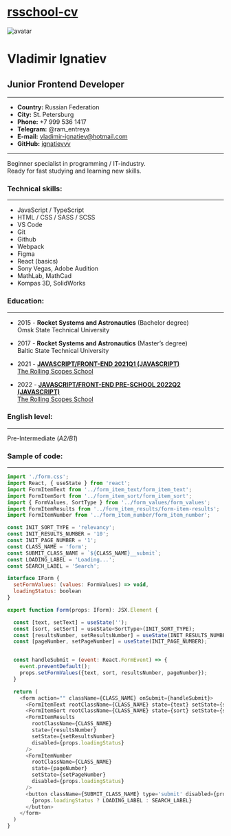 # [rsschool-cv](https://github.com/ignatievvv/rsschool-cv/cv)

![avatar](https://cdn.rs.school/ignatievvv.png?size=192)

# **Vladimir Ignatiev**

## Junior Frontend Developer

---

- **Country:** Russian Federation
- **City:** St. Petersburg
- **Phone:** +7 999 536 1417
- **Telegram:** @ram_entreya
- **E-mail:** vladimir-ignatiev@hotmail.com
- **GitHub:** [ignatievvv](https://github.com/ignatievvv)

---

Beginner specialist in programming / IT-industry.  
Ready for fast studying and learning new skills.

### **Technical skills:**

---

- JavaScript / TypeScript
- HTML / CSS / SASS / SCSS
- VS Code
- Git
- Github
- Webpack
- Figma
- React (basics)
- Sony Vegas, Adobe Audition
- MathLab, MathCad
- Kompas 3D, SolidWorks

### **Education:**

---

- 2015 - **Rocket Systems and Astronautics** (Bachelor degree)  
  Omsk State Technical University

- 2017 - **Rocket Systems and Astronautics** (Master’s degree)  
  Baltic State Technical University

- 2021 - [**JAVASCRIPT/FRONT-END 2021Q1 (JAVASCRIPT)**](https://app.rs.school/certificate/ntejfkus)  
  [The Rolling Scopes School](https://rs.school/)

- 2022 - [**JAVASCRIPT/FRONT-END PRE-SCHOOL 2022Q2 (JAVASCRIPT)**](https://app.rs.school/certificate/3txuu2l7)  
  [The Rolling Scopes School](https://rs.school/)

### **English level:**

---

Pre-Intermediate (_А2/В1_)

### **Sample of code:**

---

```javascript
import './form.css';
import React, { useState } from 'react';
import FormItemText from '../form_item_text/form_item_text';
import FormItemSort from '../form_item_sort/form_item_sort';
import { FormValues, SortType } from '../form_values/form_values';
import FormItemResults from '../form_item_results/form-item-results';
import FormItemNumber from '../form_item_number/form_item_number';

const INIT_SORT_TYPE = 'relevancy';
const INIT_RESULTS_NUMBER = '10';
const INIT_PAGE_NUMBER = '1';
const CLASS_NAME = 'form';
const SUBMIT_CLASS_NAME = `${CLASS_NAME}__submit`;
const LOADING_LABEL = 'Loading...';
const SEARCH_LABEL = 'Search';

interface IForm {
  setFormValues: (values: FormValues) => void,
  loadingStatus: boolean
}

export function Form(props: IForm): JSX.Element {

  const [text, setText] = useState('');
  const [sort, setSort] = useState<SortType>(INIT_SORT_TYPE);
  const [resultsNumber, setResultsNumber] = useState(INIT_RESULTS_NUMBER);
  const [pageNumber, setPageNumber] = useState(INIT_PAGE_NUMBER);


  const handleSubmit = (event: React.FormEvent) => {
    event.preventDefault();
    props.setFormValues({text, sort, resultsNumber, pageNumber});
  }

  return (
    <form action="" className={CLASS_NAME} onSubmit={handleSubmit}>
      <FormItemText rootClassName={CLASS_NAME} state={text} setState={setText} disabled={props.loadingStatus}/>
      <FormItemSort rootClassName={CLASS_NAME} state={sort} setState={setSort} disabled={props.loadingStatus}/>
      <FormItemResults
        rootClassName={CLASS_NAME}
        state={resultsNumber}
        setState={setResultsNumber}
        disabled={props.loadingStatus}
      />
      <FormItemNumber
        rootClassName={CLASS_NAME}
        state={pageNumber}
        setState={setPageNumber}
        disabled={props.loadingStatus}
      />
      <button className={SUBMIT_CLASS_NAME} type='submit' disabled={props.loadingStatus || !text}>
        {props.loadingStatus ? LOADING_LABEL : SEARCH_LABEL}
      </button>
    </form>
  )
}
```
